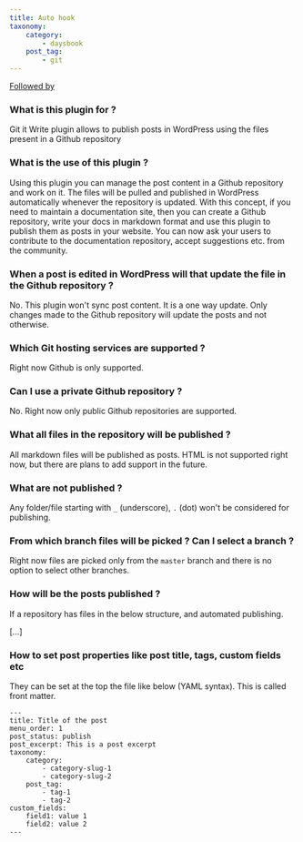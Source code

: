 ```yaml
---
title: Auto hook
taxonomy:
    category:
        - daysbook
    post_tag:
        - git
---
```


[Followed by](https://raw.githubusercontent.com/vaakash/aakash-web/master/docs/git-it-write/faq.md)

### What is this plugin for ?

Git it Write plugin allows to publish posts in WordPress using the files present in a Github repository

### What is the use of this plugin ?

Using this plugin you can manage the post content in a Github repository and work on it. The files will be pulled and published in WordPress automatically whenever the repository is updated. With this concept, if you need to maintain a documentation site, then you can create a Github repository, write your docs in markdown format and use this plugin to publish them as posts in your website. You can now ask your users to contribute to the documentation repository, accept suggestions etc. from the community.

### When a post is edited in WordPress will that update the file in the Github repository ?

No. This plugin won't sync post content. It is a one way update. Only changes made to the Github repository will update the posts and not otherwise.

### Which Git hosting services are supported ?

Right now Github is only supported.

### Can I use a private Github repository ?

No. Right now only public Github repositories are supported.

### What all files in the repository will be published ?

All markdown files will be published as posts. HTML is not supported right now, but there are plans to add support in the future.

### What are not published ?

Any folder/file starting with `_` (underscore), `.` (dot) won't be considered for publishing.

### From which branch files will be picked ? Can I select a branch ?

Right now files are picked only from the `master` branch and there is no option to select other branches.

### How will be the posts published ?

If a repository has files in the below structure,
and automated publishing.

[...]

### How to set post properties like post title, tags, custom fields etc

They can be set at the top the file like below (YAML syntax). This is called front matter.

```
---
title: Title of the post
menu_order: 1
post_status: publish
post_excerpt: This is a post excerpt
taxonomy:
    category:
        - category-slug-1
        - category-slug-2
    post_tag:
        - tag-1
        - tag-2
custom_fields:
    field1: value 1
    field2: value 2
---

